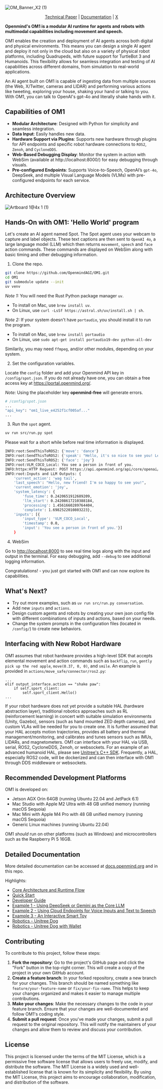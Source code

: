 
![OM_Banner_X2 (1)](https://github.com/user-attachments/assets/853153b7-351a-433d-9e1a-d257b781f93c)

<p align="center">  <a href="https://arxiv.org/abs/2412.18588">Technical Paper</a> |  <a href="https://docs.openmind.org/examples/conversation">Documentation</a> |  <a href="https://x.com/openmind_agi">X</a> </p>

**Openmind's OM1 is a modular AI runtime for agents and robots with multimodal capabilities including movement and speech.**

OM1 enables the creation and deployment of AI agents across both digital and physical environments. This means you can design a single AI agent and deploy it not only in the cloud but also on a variety of physical robot platforms, including Quadrupeds, with future support for TurtleBot 3 and Humanoids. This flexibility allows for seamless integration and testing of AI capabilities across different domains, from simulation to real-world applications.

An AI agent built on OM1 is capable of ingesting data from multiple sources (the Web, X/Twitter, cameras and LIDAR) and performing various actions like tweeting, exploring your house, shaking your hand or talking to you. With OM1, you can talk to OpenAI's gpt-4o and literally shake hands with it.

## Capabilities of OM1

* **Modular Architecture**: Designed with Python for simplicity and seamless integration.
* **Data Input**: Easily handles new data.
* **Hardware Support via Plugins**: Supports new hardware through plugins for API endpoints and specific robot hardware connections to `ROS2`, `Zenoh`, and `CycloneDDS`.
* **Web-Based Debugging Display**: Monitor the system in action with WebSim (available at http://localhost:8000/) for easy debugging through visuals.
* **Pre-configured Endpoints**: Supports Voice-to-Speech, OpenAI’s `gpt-4o`, DeepSeek, and multiple Visual Language Models (VLMs) with pre-configured endpoints for each service.

## Architecture Overview
  ![Artboard 1@4x 1 (1)](https://github.com/user-attachments/assets/14e9b916-4df7-4700-9336-2983c85be311)

## Hands-On with OM1: 'Hello World' program

Let's create an AI agent named Spot. The Spot agent uses your webcam to capture and label objects. These text captions are then sent to `OpenAI 4o`, a large language model (LLM) which then returns `movement`, `speech` and `face` action commands. These commands are displayed on WebSim along with basic timing and other debugging information.

1. Clone the repo.

```bash clone repo
git clone https://github.com/OpenmindAGI/OM1.git
cd OM1
git submodule update --init
uv venv
```

_Note 1:_ You will need the Rust Python package manager `uv`.
* To install on Mac, use `brew install uv`.
* On Linux, use `curl -LsSf https://astral.sh/uv/install.sh | sh`.

_Note 2:_ If your system doesn't have `portaudio`, you should install it to run the program.
* To install on Mac, use `brew install portaudio`
* On Linux, use `sudo apt-get install portaudio19-dev python-all-dev`

Similarily, you may need `ffmpeg`, and/or other modules, depending on your system.

2. Set the configuration variables. 

Locate the `config` folder and add your Openmind API key in `/config/spot.json`. If you do not already have one, you can obtain a free access key at https://portal.openmind.org/.  

_Note:_ Using the placeholder key **openmind-free** will generate errors.

```bash set api key
# /config/spot.json
...
"api_key": "om1_live_e4252f1cf005af..."
...
```

3. Run the `spot` agent.

```bash run spot
uv run src/run.py spot
```

Please wait for a short while before real time information is displayed. 

```bash
INFO:root:SendThisToROS2: {'move': 'dance'}
INFO:root:SendThisToROS2: {'speak': "Hello, it's so nice to see you! Let's dance together!"}
INFO:root:SendThisToROS2: {'face': 'joy'}
INFO:root:VLM_COCO_Local: You see a person in front of you.
INFO:httpx:HTTP Request: POST https://api.openmind.org/api/core/openai/chat/completions "HTTP/1.1 200 OK"
INFO:root:Inputs and LLM Outputs: {
	'current_action': 'wag tail', 
	'last_speech': "Hello, new friend! I'm so happy to see you!", 
	'current_emotion': 'joy', 
	'system_latency': {
		'fuse_time': 0.2420651912689209, 
		'llm_start': 0.24208617210388184, 
		'processing': 1.4561660289764404, 
		'complete': 1.6982522010803223}, 
	'inputs': [{
		'input_type': 'VLM_COCO_Local', 
		'timestamp': 0.0, 
		'input': 'You see a person in front of you.'}]
	}
```

4. WebSim

Go to [http://localhost:8000](http://localhost:8000) to see real time logs along with 
 the input and output in the terminal. For easy debugging, add `--debug` to see additional logging information.

Congratulations! - you just got started with OM1 and can now explore its capabilities.

## What's Next?

* Try out more examples, such as `uv run src/run.py conversation`.
* Add new `inputs` and `actions`.
* Design custom agents and robots by creating your own json config file with different combinations of inputs and actions, based on your needs.
* Change the system prompts in the configuration files (located in `/config/`) to create new behaviors.

## Interfacing with New Robot Hardware

OM1 assumes that robot hardware provides a high-level SDK that accepts elemental movement and action commands such as `backflip`, `run`, `gently pick up the red apple`, `move(0.37, 0, 0)`, and `smile`. An example is provided in `actions/move_safe/connector/ros2.py`:

```
...
elif output_interface.action == "shake paw":
    if self.sport_client:
        self.sport_client.Hello()
...
```

If your robot hardware does not yet provide a suitable HAL (hardware abstraction layer), traditional robotics approaches such as RL (reinforcement learning) in concert with suitable simulation environments (Unity, Gazebo), sensors (such as hand mounted ZED depth cameras), and custom VLAs will be needed for you to create one. It is further assumed that your HAL accepts motion trajectories, provides all battery and thermal management/monitoring, and calibrates and tunes sensors such as IMUs, LIDARs, and magnetometers. OM1 can interface with your HAL via USB, serial, ROS2, CycloneDDS, Zenoh, or websockets. For an example of an advanced humanoid HAL, please see [Unitree's C++ SDK](https://github.com/unitreerobotics/unitree_sdk2/blob/adee312b081c656ecd0bb4e936eed96325546296/example/g1/high_level/g1_loco_client_example.cpp#L159). Frequently, a HAL, especially ROS2 code, will be dockerized and can then interface with OM1 through DDS middleware or websockets.   

## Recommended Development Platforms

OM1 is developed on:

* Jetson AGX Orin 64GB (running Ubuntu 22.04 and JetPack 6.1)
* Mac Studio with Apple M2 Ultra with 48 GB unified memory (running macOS Sequoia)
* Mac Mini with Apple M4 Pro with 48 GB unified memory (running macOS Sequoia)
* Generic Linux machines (running Ubuntu 22.04)

OM1 _should_ run on other platforms (such as Windows) and microcontrollers such as the Raspberry Pi 5 16GB.

## Detailed Documentation

More detailed documentation can be accessed at [docs.openmind.org](https://docs.openmind.org/introduction) and in this repo.

Highlights:

- [Core Architecture and Runtime Flow](./docs/development//architecture.mdx)
- [Quick Start](./docs/quick_start.mdx)
- [Developer Guide](./docs/development/guide.mdx)
- [Example 1 - Using DeepSeek or Gemini as the Core LLM](./docs/examples/llm_models.mdx)
- [Example 2 - Using Cloud Endpoints for Voice Inputs and Text to Speech](./docs/examples/conversation.mdx)
- [Example 3 - An Interactive Smart Toy](./docs/examples/smart_toy.mdx)
- [Robotics - Unitree Dog](./docs/robotics/unitree_robotics.mdx)
- [Robotics - Unitree Dog with Wallet](./docs/robotics/coinbase_hackathon.mdx)

## Contributing

To contribute to this project, follow these steps:

1. **Fork the repository**: Go to the project's GitHub page and click the "Fork" button in the top-right corner. This will create a copy of the project in your own GitHub account.
2. **Create a feature branch**: In your forked repository, create a new branch for your changes. This branch should be named something like `feature/your-feature-name` or `fix/your-fix-name`. This helps to keep your changes organized and makes it easier to manage multiple contributions.
3. **Make your changes**: Make the necessary changes to the code in your feature branch. Ensure that your changes are well-documented and follow OM1's coding style.
4. **Submit a pull request**: Once you've made your changes, submit a pull request to the original repository. This will notify the maintainers of your changes and allow them to review and discuss your contribution.

## License

This project is licensed under the terms of the MIT License, which is a permissive free software license that allows users to freely use, modify, and distribute the software. The MIT License is a widely used and well-established license that is known for its simplicity and flexibility. By using the MIT License, this project aims to encourage collaboration, modification, and distribution of the software.
